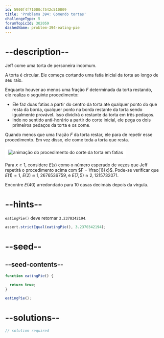 ```yaml
---
id: 5900f4f71000cf542c510009
title: 'Problema 394: Comendo tortas'
challengeType: 5
forumTopicId: 302059
dashedName: problem-394-eating-pie
---
```


# --description--

Jeff come uma torta de personeira incomum.

A torta é circular. Ele começa cortando uma fatia inicial da torta ao longo de seu raio.

Enquanto houver ao menos uma fração $F$ determinada da torta restando, ele realiza o seguinte procedimento:

- Ele faz duas fatias a partir do centro da torta até qualquer ponto do que resta da borda, qualquer ponto na borda restante da torta sendo igualmente provável. Isso dividirá o restante da torta em três pedaços.
- Indo no sentido anti-horário a partir do corte inicial, ele pega os dois primeiros pedaços da torta e os come.

Quando menos que uma fração $F$ da torta restar, ele para de repetir esse procedimento. Em vez disso, ele come toda a torta que resta.

<img class="img-responsive center-block" alt="animação do procedimento do corte da torta em fatias" src="https://cdn.freecodecamp.org/curriculum/project-euler/eating-pie.gif" style="background-color: white; padding: 10px;" />

Para $x ≥ 1$, considere $E(x)$ como o número esperado de vezes que Jeff repetirá o procedimento acima com $F = \frac{1}{x}$. Pode-se verificar que $E(1) = 1$, $E(2) ≈ 1,2676536759$, e $E(7,5) ≈ 2,1215732071$.

Encontre $E(40)$ arredondado para 10 casas decimais depois da vírgula.

# --hints--

`eatingPie()` deve retornar `3.2370342194`.

```js
assert.strictEqual(eatingPie(), 3.2370342194);
```

# --seed--

## --seed-contents--

```js
function eatingPie() {

  return true;
}

eatingPie();
```

# --solutions--

```js
// solution required
```
